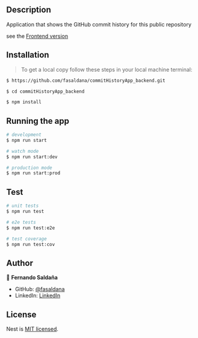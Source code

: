 ## Description

Application that shows the GitHub commit history for this public repository

see the [Frontend version](https://github.com/fasaldana/commitHistoryApp)

## Installation

>To get a local copy follow these steps in your local machine terminal:
```bash
$ https://github.com/fasaldana/commitHistoryApp_backend.git

$ cd commitHistoryApp_backend

$ npm install
```

## Running the app

```bash
# development
$ npm run start

# watch mode
$ npm run start:dev

# production mode
$ npm run start:prod
```

## Test

```bash
# unit tests
$ npm run test

# e2e tests
$ npm run test:e2e

# test coverage
$ npm run test:cov
```

## Author

👤 **Fernando Saldaña**

- GitHub: [@fasaldana](https://github.com/fasaldana)
- LinkedIn: [LinkedIn](https://www.linkedin.com/in/fernando-saldana-8bbb89228/)

## License

Nest is [MIT licensed](https://github.com/fasaldana/commitHistoryApp_backend/blob/dev/MIT.md).
